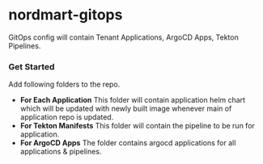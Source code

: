# nordmart-gitops

GitOps config will contain Tenant Applications, ArgoCD Apps, Tekton Pipelines.

### Get Started
Add following folders to the repo.

- **For Each Application**
This folder will contain application helm chart which will be updated with newly built image whenever main of application repo is updated. 
- **For Tekton Manifests**
This folder will contain the pipeline to be run for application.
- **For ArgoCD Apps**
The folder contains argocd applications for all applications & pipelines.